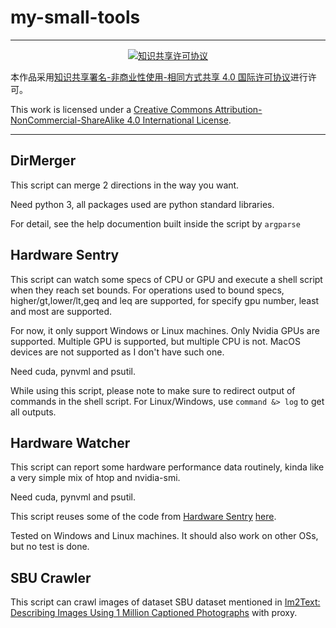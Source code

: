 # my-small-tools

---

<center>
  <a rel="license" href="http://creativecommons.org/licenses/by-nc-sa/4.0/">
    <center><img alt="知识共享许可协议" style="border-width:0" src="https://i.creativecommons.org/l/by-nc-sa/4.0/88x31.png" /></center>
  </a>
</center>

本作品采用<a rel="license" href="http://creativecommons.org/licenses/by-nc-sa/4.0/">知识共享署名-非商业性使用-相同方式共享 4.0 国际许可协议</a>进行许可。

This work is licensed under a <a rel="license" href="http://creativecommons.org/licenses/by-nc-sa/4.0/">Creative Commons Attribution-NonCommercial-ShareAlike 4.0 International License</a>.

---

## DirMerger

This script can merge 2 directions in the way you want.

Need python 3, all packages used are python standard libraries.

For detail, see the help documention built inside the script by `argparse`

## Hardware Sentry

This script can watch some specs of CPU or GPU and execute a shell script when they reach set bounds. For operations used to bound specs, higher/gt,lower/lt,geq and leq are supported, for specify gpu number, least and most are supported.

For now, it only support Windows or Linux machines. Only Nvidia GPUs are supported. Multiple GPU is supported, but multiple CPU is not. MacOS devices are not supported as I don't have such one.

Need cuda, pynvml and psutil.

While using this script, please note to make sure to redirect output of commands in the shell script. For Linux/Windows, use `command &> log` to get all outputs.

## Hardware Watcher

This script can report some hardware performance data routinely, kinda like a very simple mix of htop and nvidia-smi.

Need cuda, pynvml and psutil.

This script reuses some of the code from [Hardware Sentry](https://github.com/LahElr/my-small-tools#hardware-sentry) [here](https://github.com/LahElr/my-small-tools/blob/main/HardwareSentry.py).

Tested on Windows and Linux machines. It should also work on other OSs, but no test is done.

## SBU Crawler

This script can crawl images of dataset SBU dataset mentioned in [Im2Text: Describing Images Using 1 Million Captioned Photographs](http://www.cs.virginia.edu/~vicente/sbucaptions/) with proxy.
